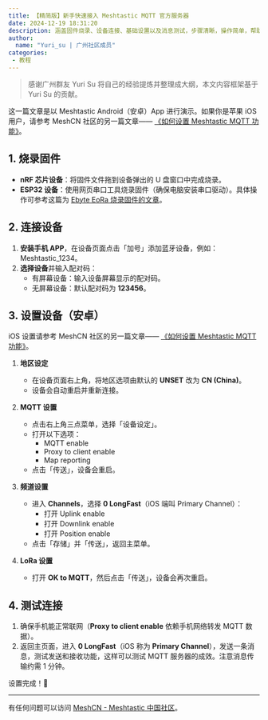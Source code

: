 ```yaml
---
title: 【精简版】新手快速接入 Meshtastic MQTT 官方服务器
date: 2024-12-19 18:31:20
description: 涵盖固件烧录、设备连接、基础设置以及消息测试，步骤清晰，操作简单，帮助用户在最短时间内完成 MQTT 配置并投入使用。
author:
  name: "Yuri_su | 广州社区成员"
categories:
 - 教程
---
```


> 感谢广州群友 Yuri Su 将自己的经验提炼并整理成大纲，本文内容框架基于 Yuri Su 的贡献。

这一篇文章是以 Meshtastic Android（安卓）App 进行演示。如果你是苹果 iOS 用户，请参考 MeshCN 社区的另一篇文章—— [《如何设置 Meshtastic MQTT 功能》](https://meshcn.net/how-to-connect-meshtastic-mqtt/)。

## 1. 烧录固件
- **nRF 芯片设备**：将固件文件拖到设备弹出的 U 盘窗口中完成烧录。
- **ESP32 设备**：使用网页串口工具烧录固件（确保电脑安装串口驱动）。具体操作可参考这篇为 [Ebyte EoRa 烧录固件的文章](http://localhost:4000/flash-meshtastic-firmware-ebyte-eora-s3/)。

## 2. 连接设备
1. **安装手机 APP**，在设备页面点击「加号」添加蓝牙设备，例如：Meshtastic_1234。
2. **选择设备**并输入配对码：
   - 有屏幕设备：输入设备屏幕显示的配对码。
   - 无屏幕设备：默认配对码为 **123456**。

## 3. 设置设备（安卓）

iOS 设置请参考 MeshCN 社区的另一篇文章—— [《如何设置 Meshtastic MQTT 功能》](https://meshcn.net/how-to-connect-meshtastic-mqtt/)。

1. **地区设定**  
   - 在设备页面右上角，将地区选项由默认的 **UNSET** 改为 **CN (China)**。
   - 设备会自动重启并重新连接。

2. **MQTT 设置**  
   - 点击右上角三点菜单，选择「设备设定」。  
   - 打开以下选项：
     - MQTT enable
     - Proxy to client enable
     - Map reporting 
   - 点击「传送」，设备会重启。

3. **频道设置**  
   - 进入 **Channels**，选择 **0 LongFast**（iOS 端叫 Primary Channel）：
     - 打开 Uplink enable
     - 打开 Downlink enable
     - 打开 Position enable  
   - 点击「存储」并「传送」，返回主菜单。

4. **LoRa 设置**  
   - 打开 **OK to MQTT**，然后点击「传送」，设备会再次重启。

## 4. 测试连接
1. 确保手机能正常联网（**Proxy to client enable** 依赖手机网络转发 MQTT 数据）。
2. 返回主页面，进入 **0 LongFast**（iOS 称为 **Primary Channel**），发送一条消息，测试发送和接收功能，这样可以测试 MQTT 服务器的成效。注意消息传输约需 1 分钟。

设置完成！🎉

---

有任何问题可以访问 [MeshCN - Meshtastic 中国社区](https://meshcn.net)。